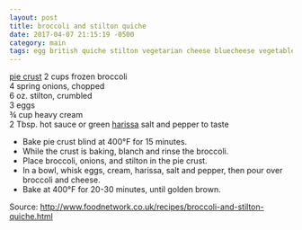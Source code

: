 ```yaml
---
layout: post
title: broccoli and stilton quiche
date: 2017-04-07 21:15:19 -0500
category: main
tags: egg british quiche stilton vegetarian cheese bluecheese vegetable
---
```

<a href="https://escowles.github.io/recipes/dessert/1970/01/01/pie-crust.html">pie crust</a>
2 cups frozen broccoli  
4 spring onions, chopped  
6 oz. stilton, crumbled  
3 eggs  
¾ cup heavy cream  
2 Tbsp. hot sauce or green <a href="https://escowles.github.io/recipes/ingredients/2016/10/16/chili-paste.html">harissa</a>
salt and pepper to taste  
<ul>
 	<li>Bake pie crust blind at 400°F for 15 minutes.</li>
 	<li>While the crust is baking, blanch and rinse the broccoli.</li>
 	<li>Place broccoli, onions, and stilton in the pie crust.</li>
 	<li>In a bowl, whisk eggs, cream, harissa, salt and pepper, then pour over broccoli and cheese.</li>
 	<li>Bake at 400°F for 20-30 minutes, until golden brown.</li>
</ul>
Source: <a href="http://www.foodnetwork.co.uk/recipes/broccoli-and-stilton-quiche.html">http://www.foodnetwork.co.uk/recipes/broccoli-and-stilton-quiche.html</a>
